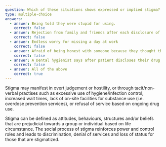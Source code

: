 ```yaml
---
question: Which of these situations shows expressed or implied stigma?
type: multiple-choice
answers:
  - answer: Being told they were stupid for using.
    correct: false
  - answer: Rejection from family and friends after each disclosure of use
    correct: false
  - answer: Endless worry for missing a day at work
    correct: false
  - answer: Afraid of being honest with someone because they thought they would lose a job or relationship 
    correct: false
  - answer: A Dental hygienist says after patient discloses their drug use, “Oh, you really have to stop that, it’s disgusting”
    correct: false
  - answer: All of the above 
    correct: true
---
```

<!--- This is where the rich feedback goes -->
<markdown-container>
  <markdown-column size="1">

Stigma may manifest in overt judgement or hostility, or through tacit/non-verbal practises such as excessive use of hygiene/infection control, increased wait times, lack of on-site facilities for substance use (i.e. overdose prevention services), or refusal of service based on ongoing drug use.

Stigma can be defined as attitudes, behaviours, structures and/or beliefs that are prejudicial towards a group or individual based on life circumstance. 
The social process of stigma reinforces power and control roles and leads to discrimination, denial of services and loss of status for those that are stigmatized.

  </markdown-column>
</markdown-container>
